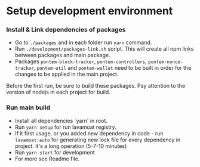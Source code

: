 # Setup development environment

### Install & Link dependencies of packages
- Go to `./packages` and in each folder run `yarn` command.
- Run `./development/packages-link.sh` script. This will create all npm links between packages and main package.
- Packages `pontem-block-tracker`, `pontem-controllers`, `pontem-nonce-tracker`, `pontem-util` and `pontem-wallet` need to be built in order for the changes to be applied in the main project.

Before the first run, be sure to build these packages.
Pay attention to the version of nodejs in each project for build.

### Run main build
- Install all dependencies `yarn' in root.
- Run `yarn setup` for run lavamoat registry.
- If it first usage, or you added new dependency in code - run `lavamoat:auto` for generating new lock file for every dependency in project. It's a long operation (5-7-10 minutes)
- Run `yarn start` for development
- For more see Readme file.
